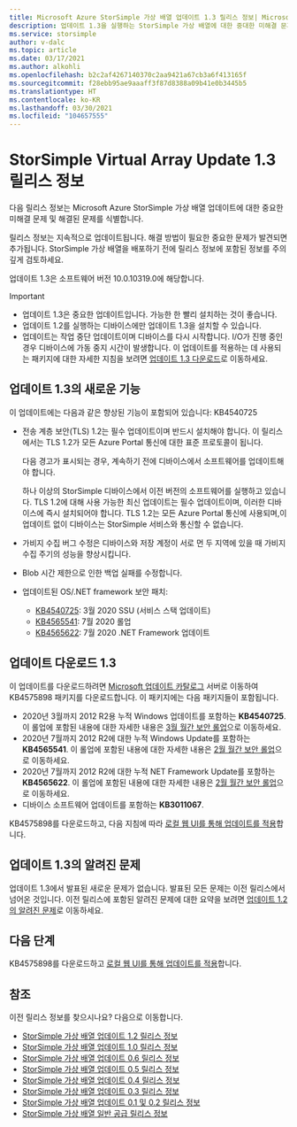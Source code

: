 ```yaml
---
title: Microsoft Azure StorSimple 가상 배열 업데이트 1.3 릴리스 정보| Microsoft Docs
description: 업데이트 1.3을 실행하는 StorSimple 가상 배열에 대한 중대한 미해결 문제 및 해결 방법을 설명합니다.
ms.service: storsimple
author: v-dalc
ms.topic: article
ms.date: 03/17/2021
ms.author: alkohli
ms.openlocfilehash: b2c2af4267140370c2aa9421a67cb3a6f413165f
ms.sourcegitcommit: f28ebb95ae9aaaff3f87d8388a09b41e0b3445b5
ms.translationtype: HT
ms.contentlocale: ko-KR
ms.lasthandoff: 03/30/2021
ms.locfileid: "104657555"
---
```

# <a name="storsimple-virtual-array-update-13-release-notes"></a>StorSimple Virtual Array Update 1.3 릴리스 정보

다음 릴리스 정보는 Microsoft Azure StorSimple 가상 배열 업데이트에 대한 중요한 미해결 문제 및 해결된 문제를 식별합니다.

릴리스 정보는 지속적으로 업데이트됩니다. 해결 방법이 필요한 중요한 문제가 발견되면 추가됩니다. StorSimple 가상 배열을 배포하기 전에 릴리스 정보에 포함된 정보를 주의 깊게 검토하세요.

업데이트 1.3은 소프트웨어 버전 10.0.10319.0에 해당합니다.

> [!IMPORTANT]
> - 업데이트 1.3은 중요한 업데이트입니다. 가능한 한 빨리 설치하는 것이 좋습니다.
> - 업데이트 1.2를 실행하는 디바이스에만 업데이트 1.3을 설치할 수 있습니다.
> - 업데이트는 작업 중단 업데이트이며 디바이스를 다시 시작합니다. I/O가 진행 중인 경우 디바이스에 가동 중지 시간이 발생합니다. 이 업데이트를 적용하는 데 사용되는 패키지에 대한 자세한 지침을 보려면 [업데이트 1.3 다운로드](#download-update-13)로 이동하세요.

## <a name="whats-new-in-update-13"></a>업데이트 1.3의 새로운 기능

이 업데이트에는 다음과 같은 향상된 기능이 포함되어 있습니다: KB4540725

- 전송 계층 보안(TLS) 1.2는 필수 업데이트이며 반드시 설치해야 합니다. 이 릴리스에서는 TLS 1.2가 모든 Azure Portal 통신에 대한 표준 프로토콜이 됩니다.
  
   다음 경고가 표시되는 경우, 계속하기 전에 디바이스에서 소프트웨어를 업데이트해야 합니다.

   하나 이상의 StorSimple 디바이스에서 이전 버전의 소프트웨어를 실행하고 있습니다. TLS 1.2에 대해 사용 가능한 최신 업데이트는 필수 업데이트이며, 이러한 디바이스에 즉시 설치되어야 합니다. TLS 1.2는 모든 Azure Portal 통신에 사용되며,이 업데이트 없이 디바이스는 StorSimple 서비스와 통신할 수 없습니다.

- 가비지 수집 버그 수정은 디바이스와 저장 계정이 서로 먼 두 지역에 있을 때 가비지 수집 주기의 성능을 향상시킵니다.
- Blob 시간 제한으로 인한 백업 실패를 수정합니다.
- 업데이트된 OS/.NET framework 보안 패치:
  - [KB4540725](https://support.microsoft.com/topic/servicing-stack-update-for-windows-8-1-rt-8-1-and-server-2012-r2-march-10-2020-cfa082a3-0b58-a8a3-7dc7-ab424de91b86): 3월 2020 SSU (서비스 스택 업데이트)
  - [KB4565541](https://support.microsoft.com/topic/july-14-2020-kb4565541-monthly-rollup-fed6b2b1-3d23-5981-34df-9215a8d8ce01): 7월 2020 롤업
  - [KB4565622](https://support.microsoft.com/topic/security-and-quality-rollup-for-net-framework-4-6-4-6-1-4-6-2-4-7-4-7-1-4-7-2-for-windows-8-1-rt-8-1-and-windows-server-2012-r2-kb4565622-b7320848-1889-a624-da01-719f55ee8a00): 7월 2020 .NET Framework 업데이트

## <a name="download-update-13"></a>업데이트 다운로드 1.3

이 업데이트를 다운로드하려면 [Microsoft 업데이트 카탈로그](https://www.catalog.update.microsoft.com/Home.aspx) 서버로 이동하여 KB4575898 패키지를 다운로드합니다. 이 패키지에는 다음 패키지들이 포함됩니다.

- 2020년 3월까지 2012 R2용 누적 Windows 업데이트를 포함하는 **KB4540725**. 이 롤업에 포함된 내용에 대한 자세한 내용은 [3월 월간 보안 롤업](https://support.microsoft.com/help/4540725)으로 이동하세요.
- 2020년 7월까지 2012 R2에 대한 누적 Windows Update를 포함하는 **KB4565541**. 이 롤업에 포함된 내용에 대한 자세한 내용은 [2월 월간 보안 롤업](https://support.microsoft.com/help/4565541)으로 이동하세요.
- 2020년 7월까지 2012 R2에 대한 누적 NET Framework Update를 포함하는 **KB4565622**. 이 롤업에 포함된 내용에 대한 자세한 내용은 [2월 월간 보안 롤업](https://support.microsoft.com/help/4565622)으로 이동하세요.
- 디바이스 소프트웨어 업데이트를 포함하는 **KB3011067**.

KB4575898를 다운로드하고, 다음 지침에 따라 [로컬 웹 UI를 통해 업데이트를 적용](./storsimple-virtual-array-install-update-11.md#use-the-local-web-ui)합니다.

## <a name="known-issues-in-update-13"></a>업데이트 1.3의 알려진 문제
업데이트 1.3에서 발표된 새로운 문제가 없습니다. 발표된 모든 문제는 이전 릴리스에서 넘어온 것입니다. 이전 릴리스에 포함된 알려진 문제에 대한 요약을 보려면 [업데이트 1.2의 알려진 문제](./storsimple-virtual-array-update-12-release-notes.md#known-issues-in-update-12)로 이동하세요.

## <a name="next-steps"></a>다음 단계
KB4575898를 다운로드하고 [로컬 웹 UI를 통해 업데이트를 적용](./storsimple-virtual-array-install-update-1.md#use-the-local-web-ui)합니다.

## <a name="references"></a>참조
이전 릴리스 정보를 찾으시나요? 다음으로 이동합니다.

- [StorSimple 가상 배열 업데이트 1.2 릴리스 정보](./storsimple-virtual-array-update-12-release-notes.md)
- [StorSimple 가상 배열 업데이트 1.0 릴리스 정보](./storsimple-virtual-array-update-1-release-notes.md)
- [StorSimple 가상 배열 업데이트 0.6 릴리스 정보](./storsimple-virtual-array-update-06-release-notes.md)
- [StorSimple 가상 배열 업데이트 0.5 릴리스 정보](./storsimple-virtual-array-update-05-release-notes.md)
- [StorSimple 가상 배열 업데이트 0.4 릴리스 정보](./storsimple-virtual-array-update-04-release-notes.md)
- [StorSimple 가상 배열 업데이트 0.3 릴리스 정보](./storsimple-ova-update-03-release-notes.md)
- [StorSimple 가상 배열 업데이트 0.1 및 0.2 릴리스 정보](./storsimple-ova-update-01-release-notes.md)
- [StorSimple 가상 배열 일반 공급 릴리스 정보](./storsimple-virtual-array-update-06-release-notes.md)